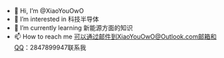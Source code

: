 - 👋 Hi, I’m @XiaoYouOwO
- 👀 I’m interested in 科技半导体
- 🌱 I’m currently learning 新能源方面的知识
- 📫 How to reach me 可以通过邮件到XiaoYouOwO@Outlook.com邮箱和QQ：2847899947联系我

<!---
XiaoYouOwO/XiaoYouOwO is a ✨ special ✨ repository because its `README.md` (this file) appears on your GitHub profile.
You can click the Preview link to take a look at your changes.
--->
